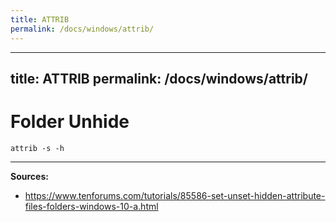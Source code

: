 ```yaml
---
title: ATTRIB
permalink: /docs/windows/attrib/
---
```

---
title: ATTRIB 
permalink: /docs/windows/attrib/
---

# Folder Unhide

```
attrib -s -h
```

***
**Sources:**
* https://www.tenforums.com/tutorials/85586-set-unset-hidden-attribute-files-folders-windows-10-a.html
